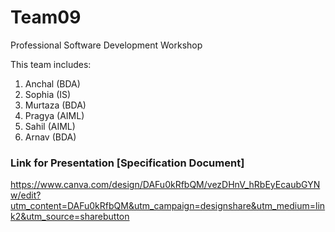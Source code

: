 # Team09
Professional Software Development Workshop

This team includes:
1) Anchal (BDA)
2) Sophia (IS)
3) Murtaza (BDA)
4) Pragya (AIML)
5) Sahil (AIML)
6) Arnav (BDA)

### Link for Presentation [Specification Document] 
https://www.canva.com/design/DAFu0kRfbQM/vezDHnV_hRbEyEcaubGYNw/edit?utm_content=DAFu0kRfbQM&utm_campaign=designshare&utm_medium=link2&utm_source=sharebutton
